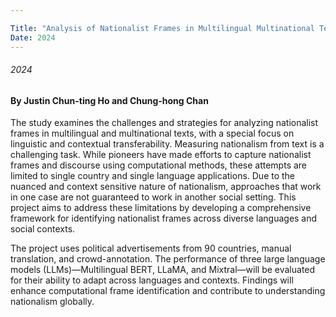 ```yaml
---

Title: "Analysis of Nationalist Frames in Multilingual Multinational Texts"
Date: 2024
---
```

###### 2024
#### By Justin Chun-ting Ho and Chung-hong Chan


The study examines the challenges and strategies for analyzing nationalist frames in multilingual and multinational texts, with a special focus on linguistic and contextual transferability. Measuring nationalism from text is a challenging task. While pioneers have made efforts to capture nationalist frames and discourse using computational methods, these attempts are limited to single country and single language applications. Due to the nuanced and context sensitive nature of nationalism, approaches that work in one case are not guaranteed to work in another social setting. This project aims to address these limitations by developing a comprehensive framework for identifying nationalist frames across diverse languages and social contexts.

The project uses political advertisements from 90 countries, manual translation, and crowd-annotation. The performance of three large language models (LLMs)—Multilingual BERT, LLaMA, and Mixtral—will be evaluated for their ability to adapt across languages and contexts. Findings will enhance computational frame identification and contribute to understanding nationalism globally.


